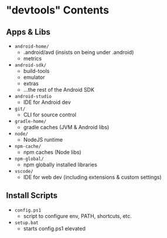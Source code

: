 # "devtools" Contents

## Apps & Libs

- `android-home/`
  - .android/avd (insists on being under .android)
  - metrics
- `android-sdk/`
  - build-tools
  - emulator
  - extras
  - ...the rest of the Android SDK
- `android-studio`
  - IDE for Android dev
- `git/`
  - CLI for source control
- `gradle-home/`
  - gradle caches (JVM & Android libs)
- `node/`
  - NodeJS runtime
- `npm-cache/`
  - npm caches (Node libs)
- `npm-global/`
  - npm globally installed libraries
- `vscode/`
  - IDE for web dev (including extensions & custom settings)

## Install Scripts

- `config.ps1`
  - script to configure env, PATH, shortcuts, etc.
- `setup.bat`
  - starts config.ps1 elevated
